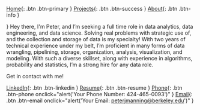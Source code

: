 <style>
.btn {
    display: inline-block;
    padding: 10px 20px;
    margin: 5px;
    border-radius: 5px;
    text-decoration: none;
    color: white;
    font-weight: bold;
}
.btn-primary { background-color: #007bff; }
.btn-success { background-color: #28a745; }
.btn-info { background-color: #17a2b8; }
.btn-linkedin { background-color: #0077b5; }
.btn-resume { background-color: #4CAF50; }
.btn-phone { background-color: #FF9800; }
.btn-email { background-color: #9C27B0; }
</style>

<!-- Top Section: Navigation Buttons -->
[Home](README.md){: .btn .btn-primary } 
[Projects](projectPage.md){: .btn .btn-success } 
[About](about.md){: .btn .btn-info }

<!-- Middle Section: Description -->
}
Hey there, I'm Peter, and I’m seeking a full time role in data analytics, data engineering, and data science. Solving real problems with strategic use of, and the collection and storage of data is my specialty! With two years of technical experience under my belt, I’m proficient in many forms of data wrangling, pipelining, storage, organization, analysis, visualization, and modeling. With such a diverse skillset, along with experience in algorithms, probability and statistics, I’m a strong hire for any data role.

Get in contact with me!



<!-- Bottom Section: Contact Buttons -->
[LinkedIn](https://www.linkedin.com/in/peterxmanning){: .btn .btn-linkedin }
[Resume](https://docs.google.com/document/d/12OT1G2pk7JruC2Z_F1J2xMmz6Qf-urPc/edit?usp=sharing&ouid=116509027107431059441&rtpof=true&sd=true){: .btn .btn-resume }
[Phone](#){: .btn .btn-phone onclick="alert('Your Phone Number: 424-465-0093')" }
[Email](#){: .btn .btn-email onclick="alert('Your Email: peterjmanning@berkeley.edu')" }
